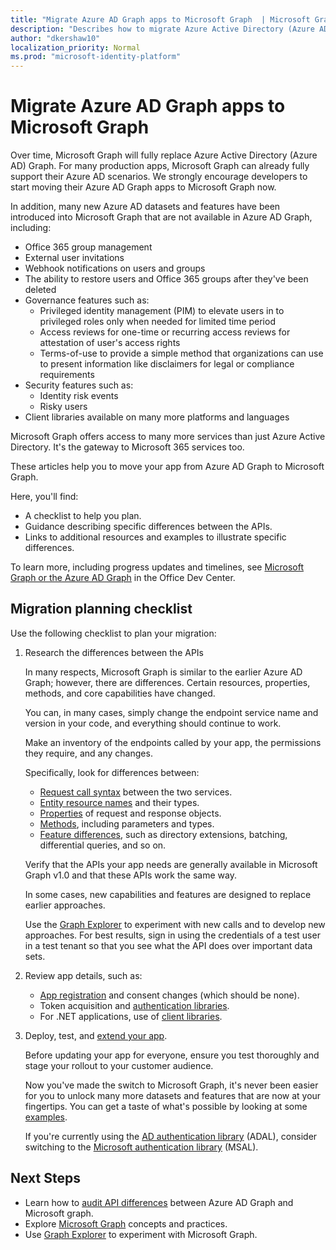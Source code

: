 ```yaml
---
title: "Migrate Azure AD Graph apps to Microsoft Graph  | Microsoft Graph"
description: "Describes how to migrate Azure Active Directory (Azure AD) API apps to Microsoft Graph API."
author: "dkershaw10"
localization_priority: Normal
ms.prod: "microsoft-identity-platform"
---
```


# Migrate Azure AD Graph apps to Microsoft Graph

Over time, Microsoft Graph will fully replace Azure Active Directory (Azure AD) Graph. For many production apps, Microsoft Graph can already fully support their Azure AD scenarios. We strongly encourage developers to start moving their Azure AD Graph apps to Microsoft Graph now.

In addition, many new Azure AD datasets and features have been introduced into Microsoft Graph that are not available in Azure AD Graph, including:

- Office 365 group management
- External user invitations
- Webhook notifications on users and groups
- The ability to restore users and Office 365 groups after they've been deleted
- Governance features such as:
  - Privileged identity management (PIM) to elevate users in to privileged roles only when needed for limited time period
  - Access reviews for one-time or recurring access reviews for attestation of user's access rights
  - Terms-of-use to provide a simple method that organizations can use to present information like disclaimers for legal or compliance requirements
- Security features such as:
  - Identity risk events
  - Risky users
- Client libraries available on many more platforms and languages

Microsoft Graph offers access to many more services than just Azure Active Directory. It's the gateway to Microsoft 365 services too.

These articles help you to move your app from Azure AD Graph to Microsoft Graph.  

Here, you'll find:

- A checklist to help you plan.
- Guidance describing specific differences between the APIs.
- Links to additional resources and examples to illustrate specific differences.

To learn more, including progress updates and timelines, see [Microsoft Graph or the Azure AD Graph](https://dev.office.com/blogs/microsoft-graph-or-azure-ad-graph) in the Office Dev Center.

## Migration planning checklist

Use the following checklist to plan your migration:

1. Research the differences between the APIs

    In many respects, Microsoft Graph is similar to the earlier Azure AD Graph; however, there are differences.  Certain resources, properties, methods, and core capabilities have changed.

    You can, in many cases, simply change the endpoint service name and version in your code, and everything should continue to work.

    Make an inventory of the endpoints called by your app, the permissions they require, and any changes.  

    Specifically, look for differences between:

    - [Request call syntax](migrate-azure-ad-graph-request-differences.md) between the two services.
    - [Entity resource names](migrate-azure-ad-graph-resource-differences.md) and their types.
    - [Properties](migrate-azure-ad-graph-property-differences.md) of request and response objects.
    - [Methods](migrate-azure-ad-graph-method-differences.md), including parameters and types.
    - [Feature differences](migrate-azure-ad-graph-feature-differences.md), such as directory extensions, batching, differential queries, and so on.

    Verify that the APIs your app needs are generally available in Microsoft Graph v1.0 and that these APIs work the same way.

    In some cases, new capabilities and features are designed to replace earlier approaches.

    Use the [Graph Explorer](https://aka.ms/ge) to experiment with new calls and to develop new approaches. For best results, sign in using the credentials of a test user in a test tenant so that you see what the API does over important data sets.

2. Review app details, such as:

    - [App registration](migrate-azure-ad-graph-app-registration.md) and consent changes (which should be none).
    - Token acquisition and [authentication libraries](migrate-azure-ad-graph-authentication-library.md).
    - For .NET applications, use of [client libraries](migrate-azure-ad-graph-client-libraries.md).

3. Deploy, test, and [extend your app](migrate-azure-ad-graph-deploy-test-extend.md).

    Before updating your app for everyone, ensure you test thoroughly and stage your rollout to your customer audience.

    Now you've made the switch to Microsoft Graph, it's never been easier for you to unlock many more datasets and features that are now at your fingertips. You can get a taste of what's possible by looking at some [examples](/graph/examples).

    If you're currently using the [AD authentication library](https://docs.microsoft.com/en-us/azure/active-directory/develop/active-directory-authentication-libraries) (ADAL), consider switching to the [Microsoft authentication library](https://docs.microsoft.com/en-us/azure/active-directory/develop/reference-v2-libraries) (MSAL).

## Next Steps

- Learn how to [audit API differences](migrate-azure-ad-graph-audit-api-use.md) between Azure AD Graph and Microsoft graph.
- Explore [Microsoft Graph](/graph/overview) concepts and practices.
- Use [Graph Explorer](https://aka.ms/ge) to experiment with Microsoft Graph.
